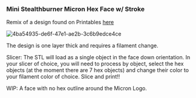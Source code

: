 ### Mini Stealthburner Micron Hex Face w/ Stroke
Remix of a design found on Printables [here](https://www.printables.com/model/380409)

![4ba54935-de6f-47e1-ae2b-3c6b9edce4ce](https://github.com/sphyx42/Micron/assets/125154655/f0a18fda-0058-4935-afaa-6d3d713068a2)

The design is one layer thick and requires a filament change. 

Slicer:
The STL will load as a single object in the face down orientation.
In your slicer of choice, you will need to process by object, select the
hex objects (at the moment there are 7 hex objects) and change their
color to your filament color of choice. 
Slice and print!! 

WIP: A face with no hex outline around the Micron Logo.
